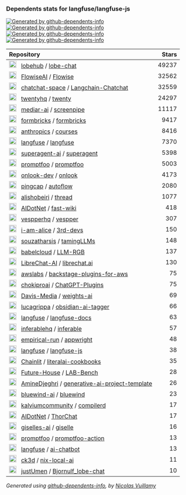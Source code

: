 ### Dependents stats for langfuse/langfuse-js

[![Generated by github-dependents-info](https://img.shields.io/static/v1?label=Used%20by&message=77&color=informational&logo=slickpic)](https://github.com/langfuse/langfuse-js/network/dependents)
[![Generated by github-dependents-info](https://img.shields.io/static/v1?label=Used%20by%20(public)&message=77&color=informational&logo=slickpic)](https://github.com/langfuse/langfuse-js/network/dependents)
[![Generated by github-dependents-info](https://img.shields.io/static/v1?label=Used%20by%20(private)&message=-77&color=informational&logo=slickpic)](https://github.com/langfuse/langfuse-js/network/dependents)
[![Generated by github-dependents-info](https://img.shields.io/static/v1?label=Used%20by%20(stars)&message=177279&color=informational&logo=slickpic)](https://github.com/langfuse/langfuse-js/network/dependents)

| Repository | Stars  |
| :--------  | -----: |
|<img class="avatar mr-2" src="https://avatars.githubusercontent.com/u/131470832?s=40&v=4" width="20" height="20" alt="">  &nbsp; [lobehub](https://github.com/lobehub) / [lobe-chat](https://github.com/lobehub/lobe-chat) | 49237 |
|<img class="avatar mr-2" src="https://avatars.githubusercontent.com/u/128289781?s=40&v=4" width="20" height="20" alt="">  &nbsp; [FlowiseAI](https://github.com/FlowiseAI) / [Flowise](https://github.com/FlowiseAI/Flowise) | 32562 |
|<img class="avatar mr-2" src="https://avatars.githubusercontent.com/u/139558948?s=40&v=4" width="20" height="20" alt="">  &nbsp; [chatchat-space](https://github.com/chatchat-space) / [Langchain-Chatchat](https://github.com/chatchat-space/Langchain-Chatchat) | 32559 |
|<img class="avatar mr-2" src="https://avatars.githubusercontent.com/u/119600397?s=40&v=4" width="20" height="20" alt="">  &nbsp; [twentyhq](https://github.com/twentyhq) / [twenty](https://github.com/twentyhq/twenty) | 24297 |
|<img class="avatar mr-2" src="https://avatars.githubusercontent.com/u/179202840?s=40&v=4" width="20" height="20" alt="">  &nbsp; [mediar-ai](https://github.com/mediar-ai) / [screenpipe](https://github.com/mediar-ai/screenpipe) | 11117 |
|<img class="avatar mr-2" src="https://avatars.githubusercontent.com/u/105877416?s=40&v=4" width="20" height="20" alt="">  &nbsp; [formbricks](https://github.com/formbricks) / [formbricks](https://github.com/formbricks/formbricks) | 9417 |
|<img class="avatar mr-2" src="https://avatars.githubusercontent.com/u/76263028?s=40&v=4" width="20" height="20" alt="">  &nbsp; [anthropics](https://github.com/anthropics) / [courses](https://github.com/anthropics/courses) | 8416 |
|<img class="avatar mr-2" src="https://avatars.githubusercontent.com/u/134601687?s=40&v=4" width="20" height="20" alt="">  &nbsp; [langfuse](https://github.com/langfuse) / [langfuse](https://github.com/langfuse/langfuse) | 7370 |
|<img class="avatar mr-2" src="https://avatars.githubusercontent.com/u/152537519?s=40&v=4" width="20" height="20" alt="">  &nbsp; [superagent-ai](https://github.com/superagent-ai) / [superagent](https://github.com/superagent-ai/superagent) | 5398 |
|<img class="avatar mr-2" src="https://avatars.githubusercontent.com/u/137907881?s=40&v=4" width="20" height="20" alt="">  &nbsp; [promptfoo](https://github.com/promptfoo) / [promptfoo](https://github.com/promptfoo/promptfoo) | 5003 |
|<img class="avatar mr-2" src="https://avatars.githubusercontent.com/u/157326433?s=40&v=4" width="20" height="20" alt="">  &nbsp; [onlook-dev](https://github.com/onlook-dev) / [onlook](https://github.com/onlook-dev/onlook) | 4173 |
|<img class="avatar mr-2" src="https://avatars.githubusercontent.com/u/11855343?s=40&v=4" width="20" height="20" alt="">  &nbsp; [pingcap](https://github.com/pingcap) / [autoflow](https://github.com/pingcap/autoflow) | 2080 |
|<img class="avatar mr-2" src="https://avatars.githubusercontent.com/u/18422723?s=40&v=4" width="20" height="20" alt="">  &nbsp; [alishobeiri](https://github.com/alishobeiri) / [thread](https://github.com/alishobeiri/thread) | 1077 |
|<img class="avatar mr-2" src="https://avatars.githubusercontent.com/u/163431636?s=40&v=4" width="20" height="20" alt="">  &nbsp; [AIDotNet](https://github.com/AIDotNet) / [fast-wiki](https://github.com/AIDotNet/fast-wiki) | 418 |
|<img class="avatar mr-2" src="https://avatars.githubusercontent.com/u/154247157?s=40&v=4" width="20" height="20" alt="">  &nbsp; [vespperhq](https://github.com/vespperhq) / [vespper](https://github.com/vespperhq/vespper) | 307 |
|<img class="avatar mr-2" src="https://avatars.githubusercontent.com/u/148684274?s=40&v=4" width="20" height="20" alt="">  &nbsp; [i-am-alice](https://github.com/i-am-alice) / [3rd-devs](https://github.com/i-am-alice/3rd-devs) | 150 |
|<img class="avatar mr-2" src="https://avatars.githubusercontent.com/u/15125613?s=40&v=4" width="20" height="20" alt="">  &nbsp; [souzatharsis](https://github.com/souzatharsis) / [tamingLLMs](https://github.com/souzatharsis/tamingLLMs) | 148 |
|<img class="avatar mr-2" src="https://avatars.githubusercontent.com/u/104478511?s=40&v=4" width="20" height="20" alt="">  &nbsp; [babelcloud](https://github.com/babelcloud) / [LLM-RGB](https://github.com/babelcloud/LLM-RGB) | 137 |
|<img class="avatar mr-2" src="https://avatars.githubusercontent.com/u/169401942?s=40&v=4" width="20" height="20" alt="">  &nbsp; [LibreChat-AI](https://github.com/LibreChat-AI) / [librechat.ai](https://github.com/LibreChat-AI/librechat.ai) | 130 |
|<img class="avatar mr-2" src="https://avatars.githubusercontent.com/u/3299148?s=40&v=4" width="20" height="20" alt="">  &nbsp; [awslabs](https://github.com/awslabs) / [backstage-plugins-for-aws](https://github.com/awslabs/backstage-plugins-for-aws) | 75 |
|<img class="avatar mr-2" src="https://avatars.githubusercontent.com/u/128912789?s=40&v=4" width="20" height="20" alt="">  &nbsp; [chokiproai](https://github.com/chokiproai) / [ChatGPT-Plugins](https://github.com/chokiproai/ChatGPT-Plugins) | 75 |
|<img class="avatar mr-2" src="https://avatars.githubusercontent.com/u/171450329?s=40&v=4" width="20" height="20" alt="">  &nbsp; [Davis-Media](https://github.com/Davis-Media) / [weights-ai](https://github.com/Davis-Media/weights-ai) | 69 |
|<img class="avatar mr-2" src="https://avatars.githubusercontent.com/u/25649282?s=40&v=4" width="20" height="20" alt="">  &nbsp; [lucagrippa](https://github.com/lucagrippa) / [obsidian-ai-tagger](https://github.com/lucagrippa/obsidian-ai-tagger) | 66 |
|<img class="avatar mr-2" src="https://avatars.githubusercontent.com/u/134601687?s=40&v=4" width="20" height="20" alt="">  &nbsp; [langfuse](https://github.com/langfuse) / [langfuse-docs](https://github.com/langfuse/langfuse-docs) | 63 |
|<img class="avatar mr-2" src="https://avatars.githubusercontent.com/u/170831637?s=40&v=4" width="20" height="20" alt="">  &nbsp; [inferablehq](https://github.com/inferablehq) / [inferable](https://github.com/inferablehq/inferable) | 57 |
|<img class="avatar mr-2" src="https://avatars.githubusercontent.com/u/153584155?s=40&v=4" width="20" height="20" alt="">  &nbsp; [empirical-run](https://github.com/empirical-run) / [appwright](https://github.com/empirical-run/appwright) | 48 |
|<img class="avatar mr-2" src="https://avatars.githubusercontent.com/u/134601687?s=40&v=4" width="20" height="20" alt="">  &nbsp; [langfuse](https://github.com/langfuse) / [langfuse-js](https://github.com/langfuse/langfuse-js) | 38 |
|<img class="avatar mr-2" src="https://avatars.githubusercontent.com/u/128686189?s=40&v=4" width="20" height="20" alt="">  &nbsp; [Chainlit](https://github.com/Chainlit) / [literalai-cookbooks](https://github.com/Chainlit/literalai-cookbooks) | 35 |
|<img class="avatar mr-2" src="https://avatars.githubusercontent.com/u/131727825?s=40&v=4" width="20" height="20" alt="">  &nbsp; [Future-House](https://github.com/Future-House) / [LAB-Bench](https://github.com/Future-House/LAB-Bench) | 28 |
|<img class="avatar mr-2" src="https://avatars.githubusercontent.com/u/32715913?s=40&v=4" width="20" height="20" alt="">  &nbsp; [AmineDjeghri](https://github.com/AmineDjeghri) / [generative-ai-project-template](https://github.com/AmineDjeghri/generative-ai-project-template) | 26 |
|<img class="avatar mr-2" src="https://avatars.githubusercontent.com/u/165986000?s=40&v=4" width="20" height="20" alt="">  &nbsp; [bluewind-ai](https://github.com/bluewind-ai) / [bluewind](https://github.com/bluewind-ai/bluewind) | 23 |
|<img class="avatar mr-2" src="https://avatars.githubusercontent.com/u/115334294?s=40&v=4" width="20" height="20" alt="">  &nbsp; [kalviumcommunity](https://github.com/kalviumcommunity) / [compilerd](https://github.com/kalviumcommunity/compilerd) | 17 |
|<img class="avatar mr-2" src="https://avatars.githubusercontent.com/u/163431636?s=40&v=4" width="20" height="20" alt="">  &nbsp; [AIDotNet](https://github.com/AIDotNet) / [ThorChat](https://github.com/AIDotNet/ThorChat) | 17 |
|<img class="avatar mr-2" src="https://avatars.githubusercontent.com/u/187584218?s=40&v=4" width="20" height="20" alt="">  &nbsp; [giselles-ai](https://github.com/giselles-ai) / [giselle](https://github.com/giselles-ai/giselle) | 16 |
|<img class="avatar mr-2" src="https://avatars.githubusercontent.com/u/137907881?s=40&v=4" width="20" height="20" alt="">  &nbsp; [promptfoo](https://github.com/promptfoo) / [promptfoo-action](https://github.com/promptfoo/promptfoo-action) | 13 |
|<img class="avatar mr-2" src="https://avatars.githubusercontent.com/u/134601687?s=40&v=4" width="20" height="20" alt="">  &nbsp; [langfuse](https://github.com/langfuse) / [ai-chatbot](https://github.com/langfuse/ai-chatbot) | 13 |
|<img class="avatar mr-2" src="https://avatars.githubusercontent.com/u/25088352?s=40&v=4" width="20" height="20" alt="">  &nbsp; [ck3d](https://github.com/ck3d) / [nix-local-ai](https://github.com/ck3d/nix-local-ai) | 11 |
|<img class="avatar mr-2" src="https://avatars.githubusercontent.com/u/23255129?s=40&v=4" width="20" height="20" alt="">  &nbsp; [justUmen](https://github.com/justUmen) / [Bjornulf_lobe-chat](https://github.com/justUmen/Bjornulf_lobe-chat) | 10 |

_Generated using [github-dependents-info](https://github.com/nvuillam/github-dependents-info), by [Nicolas Vuillamy](https://github.com/nvuillam)_